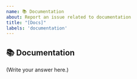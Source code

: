 ```yaml
---
name: 📚 Documentation
about: Report an issue related to documentation
title: "[Docs]"
labels: 'documentation'
---
```


## 📚 Documentation

<!--
    Did you find a mistake in the Aleo SDK documentation?
    Is there documentation about the Aleo SDK that's missing?
-->

(Write your answer here.)
